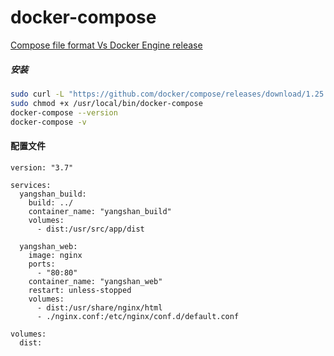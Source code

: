 # docker-compose

[Compose file format Vs Docker Engine release](https://docs.docker.com/compose/compose-file/compose-versioning/)

##### 安装

```bash
sudo curl -L "https://github.com/docker/compose/releases/download/1.25.0/docker-compose-$(uname -s)-$(uname -m)" -o /usr/local/bin/docker-compose
sudo chmod +x /usr/local/bin/docker-compose
docker-compose --version
docker-compose -v
```

#### 配置文件

```
version: "3.7"

services:
  yangshan_build:
    build: ../
    container_name: "yangshan_build"
    volumes:
      - dist:/usr/src/app/dist

  yangshan_web:
    image: nginx
    ports:
      - "80:80"
    container_name: "yangshan_web"
    restart: unless-stopped
    volumes:
      - dist:/usr/share/nginx/html
      - ./nginx.conf:/etc/nginx/conf.d/default.conf

volumes:
  dist:
```
